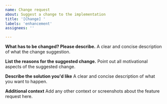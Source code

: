 ```yaml
---
name: Change request
about: Suggest a change to the implementation
title: '[Change] '
labels: 'enhancement'
assignees: ''

---
```


**What has to be changed? Please describe.**
A clear and concise description of what the change suggestion.

**List the reasons for the suggested change.**
Point out all motivational aspects of the suggested change.

**Describe the solution you'd like**
A clear and concise description of what you want to happen.

**Additional context**
Add any other context or screenshots about the feature request here.
